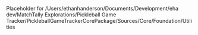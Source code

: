 Placeholder for /Users/ethanhanderson/Documents/Development/eha dev/MatchTally Explorations/Pickleball Game Tracker/PickleballGameTrackerCorePackage/Sources/Core/Foundation/Utilities
